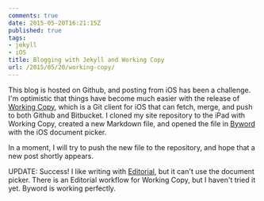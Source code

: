 ```yaml
---
comments: true
date: 2015-05-20T16:21:15Z
published: true
tags:
- jekyll
- iOS
title: Blogging with Jekyll and Working Copy
url: /2015/05/20/working-copy/
---
```


This blog is hosted on Github, and posting from iOS has been a challenge. I'm optimistic that things have become much easier with the release of [Working Copy](http://workingcopyapp.com), which is a Git client for iOS that can fetch, merge, and push to both Github and Bitbucket. I cloned my site repository to the iPad with Working Copy, created a new Markdown file, and opened the file in [Byword](http://bywordapp.com) with the iOS document picker. 

In a moment, I will try to push the new file to the repository, and hope that a new post shortly appears.

UPDATE: Success! I like writing with [Editorial](http://omz-software.com/editorial/), but it can't use the document picker. There is an Editorial workflow for Working Copy, but I haven't tried it yet. Byword is working perfectly.
